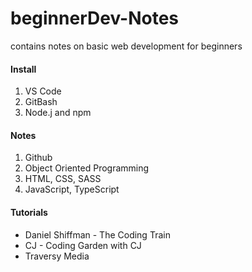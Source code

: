 # beginnerDev-Notes
contains notes on basic web development for beginners

#### Install
1. VS Code
1. GitBash
1. Node.j and npm

#### Notes
1. Github
1. Object Oriented Programming
1. HTML, CSS, SASS
1. JavaScript, TypeScript

#### Tutorials
- Daniel Shiffman - The Coding Train
- CJ - Coding Garden with CJ
- Traversy Media

